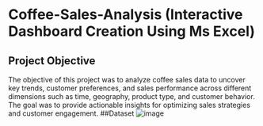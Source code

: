 # Coffee-Sales-Analysis (Interactive Dashboard Creation Using Ms Excel)
## Project Objective
The objective of this project was to analyze coffee sales data to uncover key trends, customer preferences, and sales performance across different dimensions such as time, geography, product type, and customer behavior. The goal was to provide actionable insights for optimizing sales strategies and customer engagement.
##Dataset 
![image](https://github.com/user-attachments/assets/dc1201c6-cf72-42ea-96c6-20dd707b810a)


